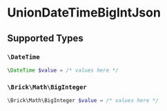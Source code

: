 # UnionDateTimeBigIntJson


## Supported Types

### `\DateTime`

```php
\DateTime $value = /* values here */
```

### `\Brick\Math\BigInteger`

```php
\Brick\Math\BigInteger $value = /* values here */
```

